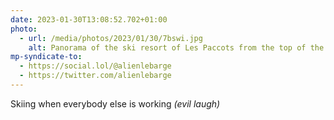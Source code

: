 ```yaml
---
date: 2023-01-30T13:08:52.702+01:00
photo:
  - url: /media/photos/2023/01/30/7bswi.jpg
    alt: Panorama of the ski resort of Les Paccots from the top of the Grand Vérollys ski lift towards the Pralet. The ski slopes are deserted and the sky is blue and sunny.
mp-syndicate-to:
  - https://social.lol/@alienlebarge
  - https://twitter.com/alienlebarge
---
```

Skiing when everybody else is working _(evil laugh)_
